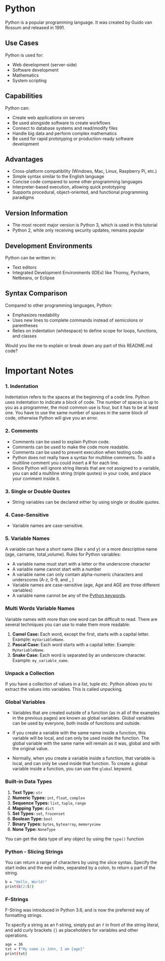 # Python

Python is a popular programming language. It was created by Guido van Rossum and released in 1991.

## Use Cases

Python is used for:

- Web development (server-side)
- Software development
- Mathematics
- System scripting

## Capabilities

Python can:

- Create web applications on servers
- Be used alongside software to create workflows
- Connect to database systems and read/modify files
- Handle big data and perform complex mathematics
- Be used for rapid prototyping or production-ready software development

## Advantages

- Cross-platform compatibility (Windows, Mac, Linux, Raspberry Pi, etc.)
- Simple syntax similar to the English language
- Concise code compared to some other programming languages
- Interpreter-based execution, allowing quick prototyping
- Supports procedural, object-oriented, and functional programming paradigms

## Version Information

- The most recent major version is Python 3, which is used in this tutorial
- Python 2, while only receiving security updates, remains popular

## Development Environments

Python can be written in:

- Text editors
- Integrated Development Environments (IDEs) like Thonny, Pycharm, Netbeans, or Eclipse

## Syntax Comparison

Compared to other programming languages, Python:

- Emphasizes readability
- Uses new lines to complete commands instead of semicolons or parentheses
- Relies on indentation (whitespace) to define scope for loops, functions, and classes

Would you like me to explain or break down any part of this README.md code?

# Important Notes

### 1. Indentation

Indentation refers to the spaces at the beginning of a code line. Python uses indentation to indicate a block of code. The number of spaces is up to you as a programmer, the most common use is four, but it has to be at least one. You have to use the same number of spaces in the same block of code, otherwise Python will give you an error.

### 2. Comments

- Comments can be used to explain Python code.
- Comments can be used to make the code more readable.
- Comments can be used to prevent execution when testing code.
- Python does not really have a syntax for multiline comments. To add a multiline comment you could insert a # for each line.
- Since Python will ignore string literals that are not assigned to a variable, you can add a multiline string (triple quotes) in your code, and place your comment inside it.

### 3. Single or Double Quotes

- String variables can be declared either by using single or double quotes.

### 4. Case-Sensitive

- Variable names are case-sensitive.

### 5. Variable Names

A variable can have a short name (like x and y) or a more descriptive name (age, carname, total_volume). Rules for Python variables:

- A variable name must start with a letter or the underscore character
- A variable name cannot start with a number
- A variable name can only contain alpha-numeric characters and underscores (A-z, 0-9, and \_ )
- Variable names are case-sensitive (age, Age and AGE are three different variables)
- A variable name cannot be any of the [Python keywords](https://www.w3schools.com/python/python_ref_keywords.asp).

### Multi Words Variable Names

Variable names with more than one word can be difficult to read. There are several techniques you can use to make them more readable:

1. **Camel Case:** Each word, except the first, starts with a capital letter. Example: `myVariableName`.
2. **Pascal Case:** Each word starts with a capital letter. Example: `MyVariableName`.
3. **Snake Case:** Each word is separated by an underscore character. Example: `my_variable_name`.

### Unpack a Collection

If you have a collection of values in a list, tuple etc. Python allows you to extract the values into variables. This is called unpacking.

### Global Variables

- Variables that are created outside of a function (as in all of the examples in the previous pages) are known as global variables.
  Global variables can be used by everyone, both inside of functions and outside.

- If you create a variable with the same name inside a function, this variable will be local, and can only be used inside the function. The global variable with the same name will remain as it was, global and with the original value.

- Normally, when you create a variable inside a function, that variable is local, and can only be used inside that function. To create a global variable inside a function, you can use the `global` keyword.

### Built-in Data Types

1. **Text Type:** `str`
2. **Numeric Types:** `int`, `float`, `complex`
3. **Sequence Types:** `list`, `tuple`, `range`
4. **Mapping Type:** `dict`
5. **Set Types:** `set`, `frozenset`
6. **Boolean Type:** `bool`
7. **Binary Types:** `bytes`, `bytearray`, `memoryview`
8. **None Type:** `NoneType`

You can get the data type of any object by using the `type()` function

### Python - Slicing Strings

You can return a range of characters by using the slice syntax. Specify the start index and the end index, separated by a colon, to return a part of the string.

```bash
b = "Hello, World!"
print(b[2:5])
```

### F-Strings

F-String was introduced in Python 3.6, and is now the preferred way of formatting strings.

To specify a string as an f-string, simply put an `f` in front of the string literal, and add curly brackets `{}` as placeholders for variables and other operations.

```bash
age = 36
txt = f"My name is John, I am {age}"
print(txt)
```
